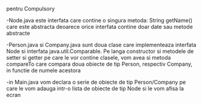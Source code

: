 pentru Compulsory

-Node.java este interfata care contine o singura metoda: String getName() care este abstracta deoarece orice interfata contine doar date sau metode abstracte

-Person.java si Company.java sunt doua clase care implementeaza interfata Node si interfata java.util.Comparable. Pe langa constructor si metodele de setter si getter pe care le vor contine clasele, vom avea si metoda compareTo care compara doua obiecte de tip Person, respectiv Company, in functie de numele acestora

-in Main.java vom declara o serie de obiecte de tip Person/Company pe care le vom adauga intr-o lista de obiecte de tip Node si le vom afisa la ecran
